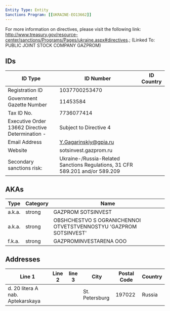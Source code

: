 ```yaml
---
Entity Type: Entity
Sanctions Program: [[UKRAINE-EO13662]]
---
```

For more information on directives, please visit the following link: http://www.treasury.gov/resource-center/sanctions/Programs/Pages/ukraine.aspx#directives.; (Linked To: PUBLIC JOINT STOCK COMPANY GAZPROM)

## IDs
| ID Type | ID Number | ID Country |
|---------|-----------|------------|
| Registration ID | 1037700253470 |  |
| Government Gazette Number | 11453584 |  |
| Tax ID No. | 7736077414 |  |
| Executive Order 13662 Directive Determination - | Subject to Directive 4 |  |
| Email Address | Y.Gagarinskiy@gpia.ru |  |
| Website | sotsinvest.gazprom.ru |  |
| Secondary sanctions risk: | Ukraine-/Russia-Related Sanctions Regulations, 31 CFR 589.201 and/or 589.209 |  |


## AKAs
| Type | Category | Name      | 
|------|----------|-----------|
| a.k.a. | strong | GAZPROM SOTSINVEST |
| a.k.a. | strong | OBSHCHESTVO S OGRANICHENNOI OTVETSTVENNOSTYU 'GAZPROM SOTSINVEST' |
| f.k.a. | strong | GAZPROMINVESTARENA OOO |


## Addresses
| Line 1 | Line 2 | line 3 | City | Postal Code| Country | 
|--------|--------|--------|------|------------|---------|
| d. 20 litera A nab. Aptekarskaya |  |  | St. Petersburg | 197022 | Russia |

